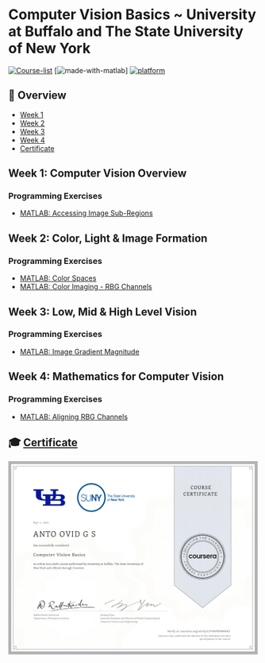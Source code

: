 # Computer Vision Basics ~ University at Buffalo and The State University of New York

[![Course-list](https://img.shields.io/badge/also%20see-Other%20Coursera%20Courses-1f72ff.svg)](https://github.com/Barcaboy-Ovid/Course-List)
[![made-with-matlab](https://img.shields.io/badge/Made%20with-MATLAB-1f425f.svg)]
[![platform](https://img.shields.io/badge/Coursera-Course%20Link-1f72ff.svg)](https://www.coursera.org/learn/computer-vision-basics)

## 📖 Overview
- [Week 1](#week-1-computer-vision-overview)
- [Week 2](#week-2-color-light--image-formation)
- [Week 3](#week-3-low-mid--high-level-vision) 
- [Week 4](#week-4-mathematics-for-computer-vision)
- [Certificate](#-certificate)

## Week 1: Computer Vision Overview
### Programming Exercises
- [MATLAB: Accessing Image Sub-Regions](week-1/accessing_image_sub_regions.m)

## Week 2: Color, Light & Image Formation
### Programming Exercises
- [MATLAB: Color Spaces](week-2/color_spaces.m)
- [MATLAB: Color Imaging - RBG Channels](week-2/color_imaging.m)

## Week 3: Low, Mid & High Level Vision
### Programming Exercises
- [MATLAB: Image Gradient Magnitude](week-3/image_gradient_magnitude.m)

## Week 4: Mathematics for Computer Vision
### Programming Exercises
- [MATLAB: Aligning RBG Channels](week-4/aligning_rgb_channels.m)

## 🎓 [Certificate]()
![certificate](assets/Anto_Ovid_GS_Certificate.jpg)
